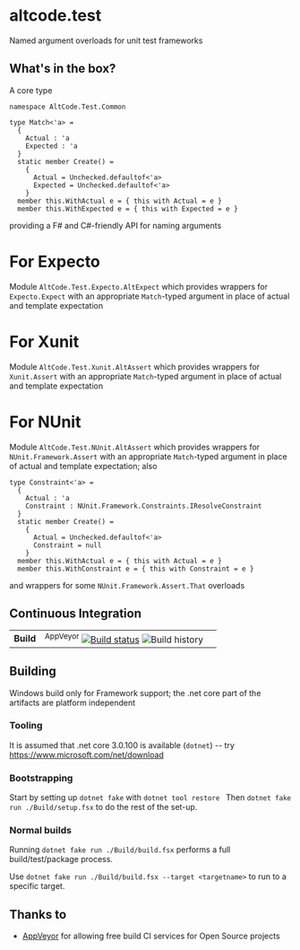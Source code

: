# altcode.test
Named argument overloads for unit test frameworks

## What's in the box?

A core type
```
namespace AltCode.Test.Common

type Match<'a> =
  {
    Actual : 'a
    Expected : 'a
  }
  static member Create() =
    {
      Actual = Unchecked.defaultof<'a>
      Expected = Unchecked.defaultof<'a>
    }
  member this.WithActual e = { this with Actual = e }
  member this.WithExpected e = { this with Expected = e }
```
providing a F# and C#-friendly API for naming arguments

# For Expecto

Module `AltCode.Test.Expecto.AltExpect` which provides wrappers for `Expecto.Expect` with an appropriate `Match`-typed argument in place of actual and template expectation

# For Xunit

Module `AltCode.Test.Xunit.AltAssert` which provides wrappers for `Xunit.Assert` with an appropriate `Match`-typed argument in place of actual and template expectation

# For NUnit

Module `AltCode.Test.NUnit.AltAssert` which provides wrappers for `NUnit.Framework.Assert` with an appropriate `Match`-typed argument in place of actual and template expectation; also 
```
type Constraint<'a> =
  {
    Actual : 'a
    Constraint : NUnit.Framework.Constraints.IResolveConstraint
  }
  static member Create() =
    {
      Actual = Unchecked.defaultof<'a>
      Constraint = null
    }
  member this.WithActual e = { this with Actual = e }
  member this.WithConstraint e = { this with Constraint = e }
```
and wrappers for some `NUnit.Framework.Assert.That` overloads

## Continuous Integration

| | | |
| --- | --- | --- | 
| **Build** | <sup>AppVeyor</sup> [![Build status](https://img.shields.io/appveyor/ci/SteveGilham/altcode-test/master.svg)](https://ci.appveyor.com/project/SteveGilham/altcode-test) ![Build history](https://buildstats.info/appveyor/chart/SteveGilham/altcode-test?branch=master) 

## Building

Windows build only for Framework support; the .net core part of the artifacts are platform independent

### Tooling

It is assumed that .net core 3.0.100 is available  (`dotnet`) -- try https://www.microsoft.com/net/download  

### Bootstrapping

Start by setting up `dotnet fake` with `dotnet tool restore `
Then `dotnet fake run ./Build/setup.fsx` to do the rest of the set-up.

### Normal builds

Running `dotnet fake run ./Build/build.fsx` performs a full build/test/package process.

Use `dotnet fake run ./Build/build.fsx --target <targetname>` to run to a specific target.

## Thanks to

* [AppVeyor](https://ci.appveyor.com/project/SteveGilham/altcode-fake) for allowing free build CI services for Open Source projects
